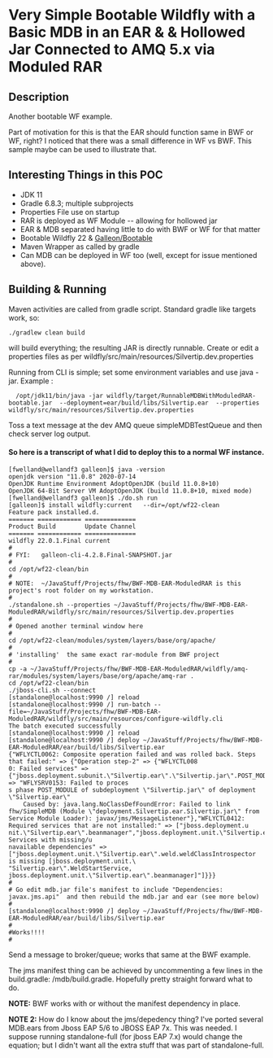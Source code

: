 
# Very Simple Bootable Wildfly with a Basic MDB in an EAR & & Hollowed Jar Connected to AMQ 5.x via  Moduled RAR

## Description
Another bootable WF example.  

Part of motivation for this is that the EAR should function same in BWF or WF, right?   I noticed that there was a small difference in WF vs BWF.   This sample maybe can be used to illustrate that.   


## Interesting Things in this POC
* JDK 11
* Gradle 6.8.3; multiple subprojects
* Properties File use on startup
* RAR is deployed as WF Module -- allowing for hollowed jar
* EAR & MDB separated having little to do with BWF or WF for that matter
* Bootable Wildfly 22  & [Galleon/Bootable](https://docs.wildfly.org/22/Bootable_Guide.html)
* Maven Wrapper as called by gradle 
* Can MDB can be deployed in WF too (well, except for issue mentioned above). 

## Building & Running
Maven activities are called from gradle script.  Standard gradle like targets work, so:

	./gradlew clean build

will build everything; the resulting JAR is directly runnable.   Create or edit a properties files as per wildfly/src/main/resources/Silvertip.dev.properties

Running from CLI is simple; set some environment variables and use java -jar.   Example :

	  /opt/jdk11/bin/java -jar wildfly/target/RunnableMDBWithModuledRAR-bootable.jar  --deployment=ear/build/libs/Silvertip.ear  --properties wildfly/src/main/resources/Silvertip.dev.properties 

Toss a text message  at the dev AMQ queue simpleMDBTestQueue and then check server log output.

#### So here is a transcript of what I did to deploy this to a normal WF instance.

```
[fwelland@wellandf3 galleon]$ java -version
openjdk version "11.0.8" 2020-07-14
OpenJDK Runtime Environment AdoptOpenJDK (build 11.0.8+10)
OpenJDK 64-Bit Server VM AdoptOpenJDK (build 11.0.8+10, mixed mode)
[fwelland@wellandf3 galleon]$ ./do.sh run 
[galleon]$ install wildfly:current   --dir=/opt/wf22-clean
Feature pack installed.d. 
======= ============ ============== 
Product Build        Update Channel 
======= ============ ============== 
wildfly 22.0.1.Final current        
#
# FYI:   galleon-cli-4.2.8.Final-SNAPSHOT.jar 
#
cd /opt/wf22-clean/bin
#
# NOTE:  ~/JavaStuff/Projects/fhw/BWF-MDB-EAR-ModuledRAR is this project's root folder on my workstation. 
#
./standalone.sh --properties ~/JavaStuff/Projects/fhw/BWF-MDB-EAR-ModuledRAR/wildfly/src/main/resources/Silvertip.dev.properties 
#
# Opened another terminal window here
#
cd /opt/wf22-clean/modules/system/layers/base/org/apache/
#
# 'installing'  the same exact rar-module from BWF project 
#
cp -a ~/JavaStuff/Projects/fhw/BWF-MDB-EAR-ModuledRAR/wildfly/amq-rar/modules/system/layers/base/org/apache/amq-rar . 
cd /opt/wf22-clean/bin
./jboss-cli.sh --connect
[standalone@localhost:9990 /] reload 
[standalone@localhost:9990 /] run-batch --file=~/JavaStuff/Projects/fhw/BWF-MDB-EAR-ModuledRAR/wildfly/src/main/resources/configure-wildfly.cli 
The batch executed successfully
[standalone@localhost:9990 /] reload 
[standalone@localhost:9990 /] deploy ~/JavaStuff/Projects/fhw/BWF-MDB-EAR-ModuledRAR/ear/build/libs/Silvertip.ear 
{"WFLYCTL0062: Composite operation failed and was rolled back. Steps that failed:" => {"Operation step-2" => {"WFLYCTL008
0: Failed services" => {"jboss.deployment.subunit.\"Silvertip.ear\".\"Silvertip.jar\".POST_MODULE" => "WFLYSRV0153: Failed to proces
s phase POST_MODULE of subdeployment \"Silvertip.jar\" of deployment \"Silvertip.ear\"
    Caused by: java.lang.NoClassDefFoundError: Failed to link fhw/SimpleMDB (Module \"deployment.Silvertip.ear.Silvertip.jar\" from 
Service Module Loader): javax/jms/MessageListener"},"WFLYCTL0412: Required services that are not installed:" => ["jboss.deployment.u
nit.\"Silvertip.ear\".beanmanager","jboss.deployment.unit.\"Silvertip.ear\".WeldStartService"],"WFLYCTL0180: Services with missing/u
navailable dependencies" => ["jboss.deployment.unit.\"Silvertip.ear\".weld.weldClassIntrospector is missing [jboss.deployment.unit.\
"Silvertip.ear\".WeldStartService, jboss.deployment.unit.\"Silvertip.ear\".beanmanager]"]}}}
#
# Go edit mdb.jar file's manifest to include "Dependencies: javax.jms.api"  and then rebuild the mdb.jar and ear (see more below)
#
[standalone@localhost:9990 /] deploy ~/JavaStuff/Projects/fhw/BWF-MDB-EAR-ModuledRAR/ear/build/libs/Silvertip.ear 
# 
#Works!!!!
#
```

Send a message to broker/queue; works that same at the BWF example. 

The jms manifest thing can be achieved by uncommenting a few lines in the build.gradle:  <root>/mdb/build.gradle.    Hopefully pretty straight forward what to do. 

**NOTE:**   BWF works with or without the manifest dependency in place.  

**NOTE 2:**   How do I know about the jms/depedency thing?   I've ported several MDB.ears from Jboss EAP 5/6 to JBOSS EAP 7x.   This was needed.   I suppose running standalone-full  (for jboss EAP 7.x) would change the equation; but I didn't want all the extra stuff that was part of standalone-full. 

